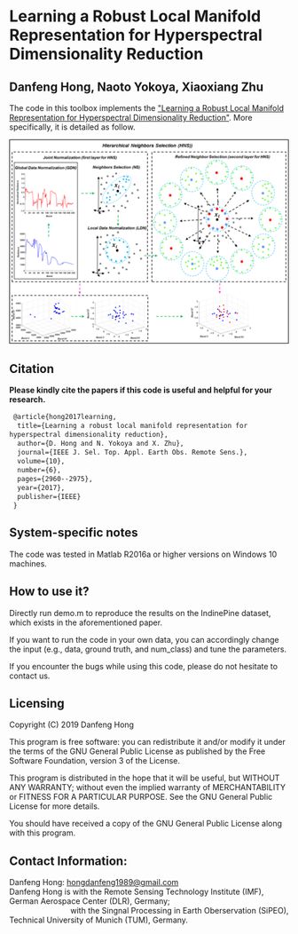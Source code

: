 # Learning a Robust Local Manifold Representation for Hyperspectral Dimensionality Reduction

Danfeng Hong, Naoto Yokoya, Xiaoxiang Zhu
---------------------

The code in this toolbox implements the ["Learning a Robust Local Manifold Representation for Hyperspectral Dimensionality Reduction"](https://ieeexplore.ieee.org/document/7985008).
More specifically, it is detailed as follow.

![alt text](./figure.png)

Citation
---------------------

**Please kindly cite the papers if this code is useful and helpful for your research.**

     @article{hong2017learning,
      title={Learning a robust local manifold representation for hyperspectral dimensionality reduction},
      author={D. Hong and N. Yokoya and X. Zhu},
      journal={IEEE J. Sel. Top. Appl. Earth Obs. Remote Sens.},
      volume={10},
      number={6},
      pages={2960--2975},
      year={2017},
      publisher={IEEE}
     }


System-specific notes
---------------------
The code was tested in Matlab R2016a or higher versions on Windows 10 machines.

How to use it?
---------------------

Directly run demo.m to reproduce the results on the IndinePine dataset, which exists in the aforementioned paper.

If you want to run the code in your own data, you can accordingly change the input (e.g., data, ground truth, and num_class) and tune the parameters.

If you encounter the bugs while using this code, please do not hesitate to contact us.

Licensing
---------

Copyright (C) 2019 Danfeng Hong

This program is free software: you can redistribute it and/or modify it under the terms of the GNU General Public License as published by the Free Software Foundation, version 3 of the License.

This program is distributed in the hope that it will be useful, but WITHOUT ANY WARRANTY; without even the implied warranty of MERCHANTABILITY or FITNESS FOR A PARTICULAR PURPOSE. See the GNU General Public License for more details.

You should have received a copy of the GNU General Public License along with this program.

Contact Information:
--------------------

Danfeng Hong: hongdanfeng1989@gmail.com<br>
Danfeng Hong is with the Remote Sensing Technology Institute (IMF), German Aerospace Center (DLR), Germany; <br>
&nbsp; &nbsp; &nbsp; &nbsp; &nbsp; &nbsp; &nbsp; &nbsp; &nbsp; &nbsp; &nbsp; &nbsp; &nbsp; &nbsp; with the Singnal Processing in Earth Oberservation (SiPEO), Technical University of Munich (TUM), Germany. 
